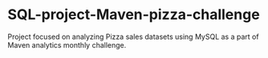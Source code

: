 # SQL-project-Maven-pizza-challenge
Project focused on analyzing Pizza sales datasets using MySQL as a part of Maven analytics monthly challenge.
